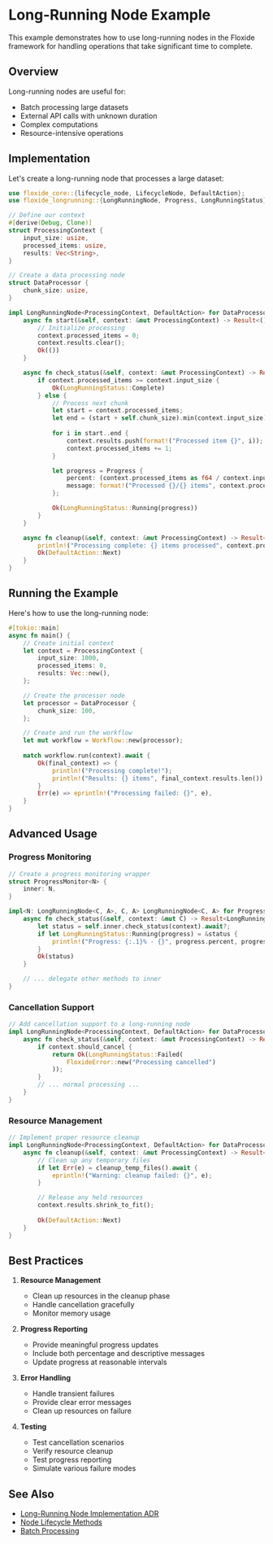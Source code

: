 # Long-Running Node Example

This example demonstrates how to use long-running nodes in the Floxide framework for handling operations that take significant time to complete.

## Overview

Long-running nodes are useful for:
- Batch processing large datasets
- External API calls with unknown duration
- Complex computations
- Resource-intensive operations

## Implementation

Let's create a long-running node that processes a large dataset:

```rust
use floxide_core::{lifecycle_node, LifecycleNode, DefaultAction};
use floxide_longrunning::{LongRunningNode, Progress, LongRunningStatus};

// Define our context
#[derive(Debug, Clone)]
struct ProcessingContext {
    input_size: usize,
    processed_items: usize,
    results: Vec<String>,
}

// Create a data processing node
struct DataProcessor {
    chunk_size: usize,
}

impl LongRunningNode<ProcessingContext, DefaultAction> for DataProcessor {
    async fn start(&self, context: &mut ProcessingContext) -> Result<(), FloxideError> {
        // Initialize processing
        context.processed_items = 0;
        context.results.clear();
        Ok(())
    }

    async fn check_status(&self, context: &mut ProcessingContext) -> Result<LongRunningStatus, FloxideError> {
        if context.processed_items >= context.input_size {
            Ok(LongRunningStatus::Complete)
        } else {
            // Process next chunk
            let start = context.processed_items;
            let end = (start + self.chunk_size).min(context.input_size);
            
            for i in start..end {
                context.results.push(format!("Processed item {}", i));
                context.processed_items += 1;
            }

            let progress = Progress {
                percent: (context.processed_items as f64 / context.input_size as f64) * 100.0,
                message: format!("Processed {}/{} items", context.processed_items, context.input_size),
            };

            Ok(LongRunningStatus::Running(progress))
        }
    }

    async fn cleanup(&self, context: &mut ProcessingContext) -> Result<DefaultAction, FloxideError> {
        println!("Processing complete: {} items processed", context.processed_items);
        Ok(DefaultAction::Next)
    }
}
```

## Running the Example

Here's how to use the long-running node:

```rust
#[tokio::main]
async fn main() {
    // Create initial context
    let context = ProcessingContext {
        input_size: 1000,
        processed_items: 0,
        results: Vec::new(),
    };

    // Create the processor node
    let processor = DataProcessor {
        chunk_size: 100,
    };

    // Create and run the workflow
    let mut workflow = Workflow::new(processor);
    
    match workflow.run(context).await {
        Ok(final_context) => {
            println!("Processing complete!");
            println!("Results: {} items", final_context.results.len());
        }
        Err(e) => eprintln!("Processing failed: {}", e),
    }
}
```

## Advanced Usage

### Progress Monitoring

```rust
// Create a progress monitoring wrapper
struct ProgressMonitor<N> {
    inner: N,
}

impl<N: LongRunningNode<C, A>, C, A> LongRunningNode<C, A> for ProgressMonitor<N> {
    async fn check_status(&self, context: &mut C) -> Result<LongRunningStatus, FloxideError> {
        let status = self.inner.check_status(context).await?;
        if let LongRunningStatus::Running(progress) = &status {
            println!("Progress: {:.1}% - {}", progress.percent, progress.message);
        }
        Ok(status)
    }

    // ... delegate other methods to inner
}
```

### Cancellation Support

```rust
// Add cancellation support to a long-running node
impl LongRunningNode<ProcessingContext, DefaultAction> for DataProcessor {
    async fn check_status(&self, context: &mut ProcessingContext) -> Result<LongRunningStatus, FloxideError> {
        if context.should_cancel {
            return Ok(LongRunningStatus::Failed(
                FloxideError::new("Processing cancelled")
            ));
        }
        // ... normal processing ...
    }
}
```

### Resource Management

```rust
// Implement proper resource cleanup
impl LongRunningNode<ProcessingContext, DefaultAction> for DataProcessor {
    async fn cleanup(&self, context: &mut ProcessingContext) -> Result<DefaultAction, FloxideError> {
        // Clean up any temporary files
        if let Err(e) = cleanup_temp_files().await {
            eprintln!("Warning: cleanup failed: {}", e);
        }

        // Release any held resources
        context.results.shrink_to_fit();
        
        Ok(DefaultAction::Next)
    }
}
```

## Best Practices

1. **Resource Management**
   - Clean up resources in the cleanup phase
   - Handle cancellation gracefully
   - Monitor memory usage

2. **Progress Reporting**
   - Provide meaningful progress updates
   - Include both percentage and descriptive messages
   - Update progress at reasonable intervals

3. **Error Handling**
   - Handle transient failures
   - Provide clear error messages
   - Clean up resources on failure

4. **Testing**
   - Test cancellation scenarios
   - Verify resource cleanup
   - Test progress reporting
   - Simulate various failure modes

## See Also

- [Long-Running Node Implementation ADR](../adrs/0022-longrunning-node-implementation.md)
- [Node Lifecycle Methods](../architecture/node-lifecycle-methods.md)
- [Batch Processing](batch-processing.md)
